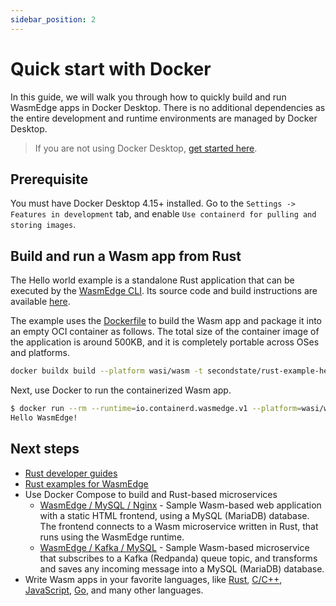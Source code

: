 ```yaml
---
sidebar_position: 2
---
```


# Quick start with Docker

In this guide, we will walk you through how to quickly build and run WasmEdge apps in Docker Desktop. There is no additional dependencies as the entire development and runtime environments are managed by Docker Desktop.

> If you are not using Docker Desktop, [get started here](quick_start.md).

## Prerequisite

You must have Docker Desktop 4.15+ installed. Go to the `Settings -> Features in development` tab, and enable `Use containerd for pulling and storing images`.

## Build and run a Wasm app from Rust

The Hello world example is a standalone Rust application that can be executed by the [WasmEdge CLI](/docs/build-and-run/cli.md). Its source code and build instructions are available [here](https://github.com/second-state/rust-examples/tree/main/hello).

The example uses the [Dockerfile](https://github.com/second-state/rust-examples/blob/main/hello/Dockerfile) to build the Wasm app and package it into an empty OCI container as follows. The total size of the container image of the application is around 500KB, and it is completely portable across OSes and platforms.

```bash
docker buildx build --platform wasi/wasm -t secondstate/rust-example-hello .
```

Next, use Docker to run the containerized Wasm app.

```bash
$ docker run --rm --runtime=io.containerd.wasmedge.v1 --platform=wasi/wasm secondstate/rust-example-hello:latest
Hello WasmEdge!
```

## Next steps

* [Rust developer guides](/docs/category/develop-wasm-apps-in-rust)
* [Rust examples for WasmEdge](https://github.com/second-state/rust-examples)
* Use Docker Compose to build and Rust-based microservices
  * [WasmEdge / MySQL / Nginx](https://github.com/docker/awesome-compose/tree/master/wasmedge-mysql-nginx) - Sample Wasm-based web application with a static HTML frontend, using a MySQL (MariaDB) database. The frontend connects to a Wasm microservice written in Rust, that runs using the WasmEdge runtime.
  * [WasmEdge / Kafka / MySQL](https://github.com/docker/awesome-compose/tree/master/wasmedge-kafka-mysql) - Sample Wasm-based microservice that subscribes to a Kafka (Redpanda) queue topic, and transforms and saves any incoming message into a MySQL (MariaDB) database.
* Write Wasm apps in your favorite languages, like [Rust](/docs/category/develop-wasm-apps-in-rust), [C/C++](/docs/category/develop-wasm-apps-in-cc), [JavaScript](/docs/category/developing-wasm-apps-in-javascript), [Go](/docs/category/develop-wasm-apps-in-go), and many other languages.

